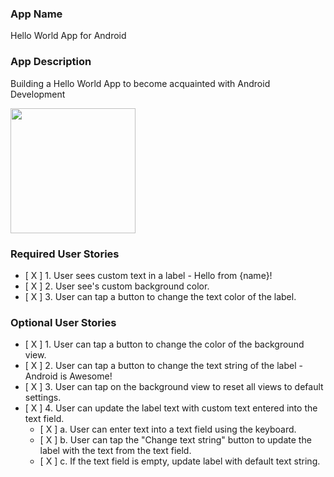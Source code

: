 ### App Name
Hello World App for Android

### App Description
Building a Hello World App to become acquainted with Android Development


<img src="Hello-World-Gif.gif" width=200><br>


### Required User Stories
- [ X ] 1. User sees custom text in a label - Hello from {name}!
- [ X ] 2. User see's custom background color.
- [ X ] 3. User can tap a button to change the text color of the label.

### Optional User Stories
- [ X ] 1. User can tap a button to change the color of the background view.  
- [ X ] 2. User can tap a button to change the text string of the label - Android is Awesome!  
- [ X ] 3. User can tap on the background view to reset all views to default settings.  
- [ X ] 4. User can update the label text with custom text entered into the text field.  
   - [ X ] a. User can enter text into a text field using the keyboard.  
   - [ X ] b. User can tap the "Change text string" button to update the label with the text from the text field.  
   - [ X ] c. If the text field is empty, update label with default text string.  
